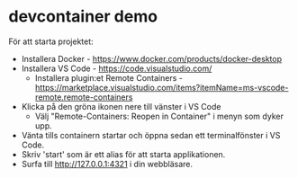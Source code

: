 # devcontainer demo

För att starta projektet:
- Installera Docker - https://www.docker.com/products/docker-desktop
- Installera VS Code - https://code.visualstudio.com/
  - Installera plugin:et Remote Containers - https://marketplace.visualstudio.com/items?itemName=ms-vscode-remote.remote-containers
- Klicka på den gröna ikonen nere till vänster i VS Code
  - Välj "Remote-Containers: Reopen in Container" i menyn som dyker upp.
- Vänta tills containern startar och öppna sedan ett terminalfönster i VS Code.
- Skriv 'start' som är ett alias för att starta applikationen.
- Surfa till http://127.0.0.1:4321 i din webbläsare.